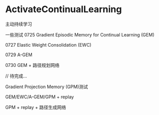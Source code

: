 # ActivateContinualLearning
主动持续学习

一些测试
0725 Gradient Episodic Memory for Continual Learning (GEM)

0727 Elastic Weight Consolidation (EWC)

0729 A-GEM

0730 GEM + 路径规划网络

//
待完成...

Gradient Projection Memory (GPM)测试

GEM/EWC/A-GEM/GPM + replay

GPM + replay + 路径生成网络
